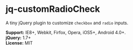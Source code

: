 # jq-customRadioCheck

A tiny jQuery plugin to customize `checkbox` and `radio` inputs.  

**Support:** IE8+, Webkit, Firfox, Opera, iOS5+, Android 4.0+.  
**jQuery:** 1.7+  
**License:** MIT

